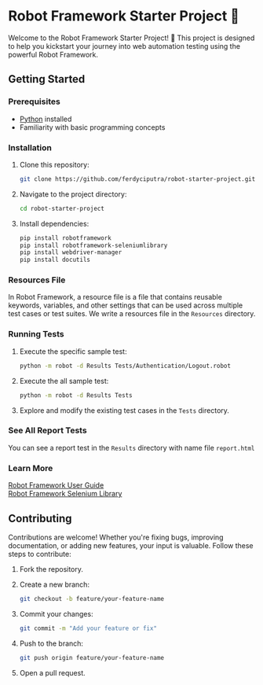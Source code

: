 # Robot Framework Starter Project 🤖

Welcome to the Robot Framework Starter Project! 🚀 This project is designed to help you kickstart your journey into web automation testing using the powerful Robot Framework.

## Getting Started

### Prerequisites
- [Python](https://www.python.org/downloads/) installed
- Familiarity with basic programming concepts

### Installation
1. Clone this repository:
   ```bash
   git clone https://github.com/ferdyciputra/robot-starter-project.git

2. Navigate to the project directory:
   ```bash
   cd robot-starter-project

3. Install dependencies:
   ```bash
   pip install robotframework
   pip install robotframework-seleniumlibrary
   pip install webdriver-manager
   pip install docutils
   
### Resources File
In Robot Framework, a resource file is a file that contains reusable keywords, variables, and other settings that can be used across multiple test cases or test suites.
We write a resources file in the `Resources` directory.

### Running Tests
1. Execute the specific sample test:
   ```bash
   python -m robot -d Results Tests/Authentication/Logout.robot
   
2. Execute the all sample test:
   ```bash
   python -m robot -d Results Tests

3. Explore and modify the existing test cases in the `Tests` directory.

### See All Report Tests
You can see a report test in the `Results` directory with name file `report.html`

### Learn More
[Robot Framework User Guide](https://robotframework.org/robotframework/latest/RobotFrameworkUserGuide.html)\
[Robot Framework Selenium Library](https://robotframework.org/SeleniumLibrary/SeleniumLibrary.html)

## Contributing
Contributions are welcome! Whether you're fixing bugs, improving documentation, or adding new features, your input is valuable. Follow these steps to contribute:

1. Fork the repository.
   
2. Create a new branch:
   ```bash
   git checkout -b feature/your-feature-name
   
3. Commit your changes:
   ```bash
   git commit -m "Add your feature or fix"
   
4. Push to the branch:
   ```bash
   git push origin feature/your-feature-name
   
5. Open a pull request.